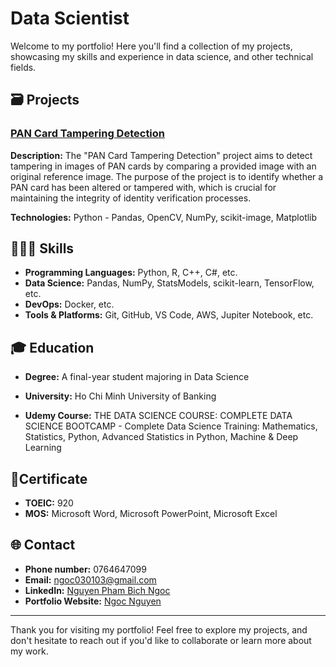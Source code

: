 # Data Scientist

Welcome to my portfolio! Here you'll find a collection of my projects, showcasing my skills and experience in data science, and other technical fields.

## 🗃️ Projects

###  [PAN Card Tampering Detection](https://github.com/lucyneee/pan-card-tempering/blob/main/PAN_Card_Tampering_Detection_.ipynb)
**Description:** The "PAN Card Tampering Detection" project aims to detect tampering in images of PAN cards by comparing a provided image with an original reference image. The purpose of the project is to identify whether a PAN card has been altered or tampered with, which is crucial for maintaining the integrity of identity verification processes.

**Technologies:** Python - Pandas, OpenCV, NumPy, scikit-image, Matplotlib

## 🧑🏻‍💻 Skills

- **Programming Languages:** Python, R, C++, C#, etc.
- **Data Science:** Pandas, NumPy, StatsModels, scikit-learn, TensorFlow, etc.
- **DevOps:** Docker, etc.
- **Tools & Platforms:** Git, GitHub, VS Code, AWS, Jupiter Notebook, etc.

## 🎓 Education

- **Degree:** A final-year student majoring in Data Science 
-   **University:** Ho Chi Minh University of Banking

- **Udemy Course:** THE DATA SCIENCE COURSE: COMPLETE DATA SCIENCE BOOTCAMP - Complete Data Science Training: Mathematics, Statistics, Python, Advanced Statistics in Python, Machine & Deep Learning

## 📜Certificate
- **TOEIC:** 920
- **MOS:** Microsoft Word, Microsoft PowerPoint, Microsoft Excel


## 🌐 Contact

- **Phone number:** 0764647099
- **Email:** ngoc030103@gmail.com
- **LinkedIn:** [Nguyen Pham Bich Ngoc](www.linkedin.com/in/nguyen-pham-bich-ngoc-030103jangemm)
- **Portfolio Website:** [Ngoc Nguyen]([https://lucyneee.github.io/ex_porfolio/])

---

Thank you for visiting my portfolio! Feel free to explore my projects, and don't hesitate to reach out if you'd like to collaborate or learn more about my work.

